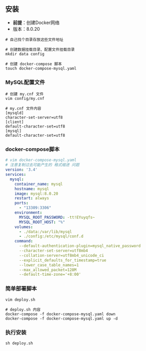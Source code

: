 ## 安装

- **前提**：创建Docker网络
- 版本：8.0.20

```shell
# 自己找个目录存放这些文件地址

# 创建数据挂载目录、配置文件挂载目录
mkdir data config

# 创建 docker-compose 脚本
touch docker-compose-mysql.yaml
```

### MySQL配置文件

```shell
# 创建 my.cnf 文件
vim config/my.cnf
```

```shell
# my.cnf 文件内容
[mysqld]
character-set-server=utf8
[client]
default-character-set=utf8
[mysql]
default-character-set=utf8
```

### docker-compose脚本

```yaml
# vim docker-compose-mysql.yaml
# 注意复制过去可能产生的 格式缩进 问题
version: '3.4'
services:
  mysql:
    container_name: mysql
    hostname: mysql
    image: mysql:8.0.20
    restart: always
    ports:
      - "13309:3306"
    environment:
      MYSQL_ROOT_PASSWORD: -tt!EYuyqfs~
      MYSQL_ROOT_HOST: "%"
    volumes:
      - ./data:/var/lib/mysql
      - ./config:/etc/mysql/conf.d
    command:
      --default-authentication-plugin=mysql_native_password
      --character-set-server=utf8mb4
      --collation-server=utf8mb4_unicode_ci
      --explicit_defaults_for_timestamp=true
      --lower_case_table_names=1
      --max_allowed_packet=128M
      --default-time-zone='+8:00'
```

### 简单部署脚本

```shell
vim deploy.sh
```

```shell
# deploy.sh 内容
docker-compose -f docker-compose-mysql.yaml down
docker-compose -f docker-compose-mysql.yaml up -d
```

### 执行安装

```shell
sh deploy.sh
```

